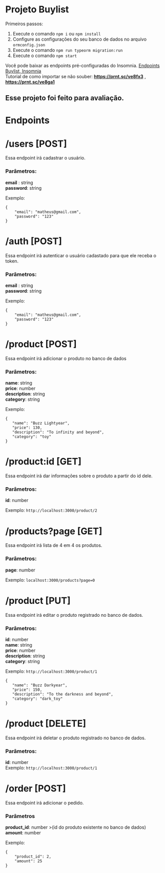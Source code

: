 # Projeto Buylist

Primeiros passos:

1. Execute o comando  `npm i` ou `npm install` 
2. Configure as configurações do seu banco de dados no arquivo `ormconfig.json`
3. Execute o comando `npm run typeorm migration:run`
4. Execute o comando `npm start`

Você pode baixar as endpoints pré-configuradas do Insomnia. [Endpoints Buylist, Insomnia ](https://drive.google.com/drive/folders/1qfRBu14ErFbmdrSIPl64pg9RTW15X6N_?usp=sharing) <br> 
Tutorial de como importar se não souber: **https://prnt.sc/ve8fx3**  , **https://prnt.sc/ve8ga1**
## Esse projeto foi feito para avaliação.

# Endpoints

# /users [POST]

Essa endpoint irá cadastrar o usuário.
### Parâmetros:
**email** : string <br>
**password**: string <br>

Exemplo:
```
{
	"email": "matheus@gmail.com",
	"password": "123"
}
```

# /auth [POST]

Essa endpoint irá autenticar o usuário cadastado para que ele receba o token.
### Parâmetros:
**email** : string <br>
**password**: string <br>

Exemplo:
```
{
	"email": "matheus@gmail.com",
	"password": "123"
}
```
 # /product [POST]
 Essa endpoint irá adicionar o produto no banco de dados
 ### Parâmetros:
 
**name**: string <br>
**price**: number <br>
**description**: string <br>
**category**:  string <br>

Exemplo:

 ```
 {
	"name": "Buzz Lightyear",
	"price": 130,
	"description": "To infinity and beyond",
	"category": "toy"
}
 ```






# /product:id [GET]
Essa endpoint irá dar informações sobre o produto a partir do id dele.
### Parâmetros:
**id**: number

Exemplo:
`http://localhost:3000/product/2` <br>


# /products?page [GET]
Essa endpoint irá lista de 4 em 4 os produtos.
### Parâmetros:
**page**: number

Exemplo:
`localhost:3000/products?page=0`

# /product [PUT]
Essa endpoint irá editar o produto registrado no banco de dados.
### Parâmetros:
**id**: number <br>
**name**: string <br>
**price**: number <br>
**description**: string <br>
**category**:  string <br>

Exemplo:
`http://localhost:3000/product/1`
 ```
 {
	"name": "Buzz Darkyear",
	"price": 150,
	"description": "To the darkness and beyond",
	"category": "dark_toy"
}
 ```

# /product [DELETE]
Essa endpoint irá deletar o produto registrado no banco de dados.
### Parâmetros:
**id**: number <br>
Exemplo:
`http://localhost:3000/product/1`


# /order [POST]
Essa endpoint irá adicionar o pedido.
### Parâmetros
**product_id**: number >(id do produto existente no banco de dados) <br>
**amount**: number <br>

Exemplo: 
```
{
	"product_id": 2,
	"amount": 25
}
```
